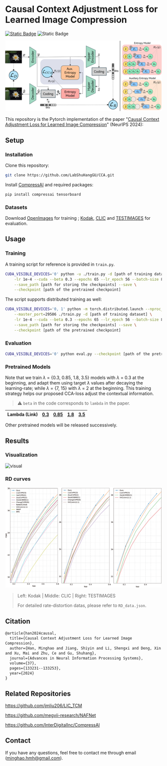 # Causal Context Adjustment Loss for Learned Image Compression

[![Static Badge](https://img.shields.io/badge/arXiv_paper-2410.04847-b31b1b)](https://arxiv.org/abs/2410.04847)
![Static Badge](https://img.shields.io/badge/NeurIPS-2024-8A2BE2)

![network](materials/network.png)

This repository is the Pytorch implementation of the paper "[Causal Context Adjustment Loss for Learned Image Compression](https://arxiv.org/abs/2410.04847)" (NeurIPS 2024):

## Setup

### Installation

Clone this repository:

```bash
git clone https://github.com/LabShuHangGU/CCA.git
```

Install [CompressAI](https://github.com/InterDigitalInc/CompressAI) and required packages:

```bash
pip install compressai tensorboard
```

### Datasets

Download [OpenImages](https://github.com/openimages) for training ; [Kodak](https://r0k.us/graphics/kodak/), [CLIC](https://www.compression.cc/) and [TESTIMAGES](https://testimages.org/) for evaluation.

## Usage

### Training

A training script for reference is provided in `train.py`.

```bash
CUDA_VISIBLE_DEVICES='0' python -u ./train.py -d [path of training dataset] \
    -lr 1e-4 --cuda --beta 0.3 --epochs 65 --lr_epoch 56 --batch-size 8 \
    --save_path [path for storing the checkpoints] --save \
    --checkpoint [path of the pretrained checkpoint]
```

The script supports distributed training as well:

```bash
CUDA_VISIBLE_DEVICES='0, 1' python -m torch.distributed.launch --nproc_per_node=[the number of nodes] \
	--master_port=29506 ./train.py -d [path of training dataset] \
    -lr 1e-4 --cuda --beta 0.3 --epochs 65 --lr_epoch 56 --batch-size 8 \
    --save_path [path for storing the checkpoints] --save \
    --checkpoint [path of the pretrained checkpoint]
```

### Evaluation

```bash
CUDA_VISIBLE_DEVICES='0' python eval.py --checkpoint [path of the pretrained checkpoint] --data [path of test dataset] --cuda
```

### Pretrained Models

Note that we train $\lambda$ = {0.3, 0.85, 1.8, 3.5} models with $\lambda$ = 0.3 at the beginning, and adapt them using target
$\lambda$ values after decaying the learning-rate; while $\lambda$ = {7, 15} with $\lambda$ = 2 at the beginning. This training strategy helps our proposed CCA-loss adjust the contextual information.

> ⚠️ `beta` in the code corresponds to `lambda` in the paper.

| Lambda (Link) | [0.3](https://drive.google.com/file/d/1gAUvZKKzlh0Tuo22kTMIxNmUZlXogpRO/view?usp=drive_link) | [0.85](https://drive.google.com/file/d/1K3veWSXFtANS71LY-ksiMXiNjIqL_mL1/view?usp=drive_link) | [1.8](https://drive.google.com/file/d/17KRA3NYxuNyszhIIR9HGC0ODPx9HcDyB/view?usp=sharing) | [3.5](https://drive.google.com/file/d/1gION784PtjcxAzIgdb-eSjhuZkeG9z_l/view?usp=sharing) |
| ------------- | ------------------------------------------------------------ | ------------------------------------------------------------ | ------------------------------------------------------------ | ------------------------------------------------------------ |

Other pretrained models will be released successively.

## Results

### Visualization

![visual](materials/visual.png)

### RD curves

![RDcurve](materials/RDcurve.png)

> Left: Kodak | Middle: CLIC | Right: TESTIMAGES
>
> For detailed rate-distortion datas, please refer to `RD_data.json`.

## Citation

```
@article{han2024causal,
  title={Causal Context Adjustment Loss for Learned Image Compression},
  author={Han, Minghao and Jiang, Shiyin and Li, Shengxi and Deng, Xin and Xu, Mai and Zhu, Ce and Gu, Shuhang},
  journal={Advances in Neural Information Processing Systems},
  volume={37},
  pages={133231--133253},
  year={2024}
}
```

## Related Repositories

https://github.com/jmliu206/LIC_TCM

https://github.com/megvii-research/NAFNet

https://github.com/InterDigitalInc/CompressAI

## Contact

If you have any questions, feel free to contact me through email ([minghao.hmh@gmail.com](mailto:minghao.hmh@gmail.com)).
